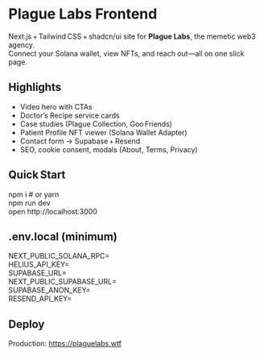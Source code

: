 # Plague Labs Frontend

Next.js + Tailwind CSS + shadcn/ui site for **Plague Labs**, the memetic web3 agency.  
Connect your Solana wallet, view NFTs, and reach out—all on one slick page.

## Highlights
- Video hero with CTAs  
- Doctor’s Recipe service cards  
- Case studies (Plague Collection, Goo Friends)  
- Patient Profile NFT viewer (Solana Wallet Adapter)  
- Contact form → Supabase + Resend  
- SEO, cookie consent, modals (About, Terms, Privacy)

## Quick Start
npm i  # or yarn  
npm run dev  
open http://localhost:3000  

## .env.local (minimum)
NEXT_PUBLIC_SOLANA_RPC=  
HELIUS_API_KEY=  
SUPABASE_URL=  
NEXT_PUBLIC_SUPABASE_URL=  
SUPABASE_ANON_KEY=  
RESEND_API_KEY=  

## Deploy
Production: https://plaguelabs.wtf  
